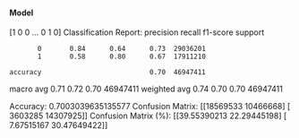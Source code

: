 #### Model
[1 0 0 ... 0 1 0]
Classification Report:
              precision    recall  f1-score   support

           0       0.84      0.64      0.73  29036201
           1       0.58      0.80      0.67  17911210

    accuracy                           0.70  46947411
   macro avg       0.71      0.72      0.70  46947411
weighted avg       0.74      0.70      0.70  46947411

Accuracy: 0.7003039635135577
Confusion Matrix:
[[18569533 10466668]
 [ 3603285 14307925]]
Confusion Matrix (%):
[[39.55390213 22.29445198]
 [ 7.67515167 30.47649422]]
